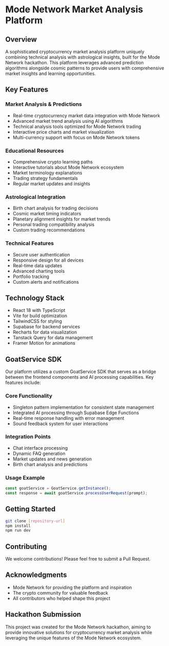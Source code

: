 # Mode Network Market Analysis Platform

## Overview
A sophisticated cryptocurrency market analysis platform uniquely combining technical analysis with astrological insights, built for the Mode Network hackathon. This platform leverages advanced prediction algorithms alongside cosmic patterns to provide users with comprehensive market insights and learning opportunities.

## Key Features

### Market Analysis & Predictions
- Real-time cryptocurrency market data integration with Mode Network
- Advanced market trend analysis using AI algorithms
- Technical analysis tools optimized for Mode Network trading
- Interactive price charts and market visualization
- Multi-currency support with focus on Mode Network tokens

### Educational Resources
- Comprehensive crypto learning paths
- Interactive tutorials about Mode Network ecosystem
- Market terminology explanations
- Trading strategy fundamentals
- Regular market updates and insights

### Astrological Integration
- Birth chart analysis for trading decisions
- Cosmic market timing indicators
- Planetary alignment insights for market trends
- Personal trading compatibility analysis
- Custom trading recommendations

### Technical Features
- Secure user authentication
- Responsive design for all devices
- Real-time data updates
- Advanced charting tools
- Portfolio tracking
- Custom alerts and notifications

## Technology Stack
- React 18 with TypeScript
- Vite for build optimization
- TailwindCSS for styling
- Supabase for backend services
- Recharts for data visualization
- Tanstack Query for data management
- Framer Motion for animations

## GoatService SDK
Our platform utilizes a custom GoatService SDK that serves as a bridge between the frontend components and AI processing capabilities. Key features include:

### Core Functionality
- Singleton pattern implementation for consistent state management
- Integrated AI processing through Supabase Edge Functions
- Real-time response handling with error management
- Sound feedback system for user interactions

### Integration Points
- Chat interface processing
- Dynamic FAQ generation
- Market updates and news generation
- Birth chart analysis and predictions

### Usage Example
```typescript
const goatService = GoatService.getInstance();
const response = await goatService.processUserRequest(prompt);
```

## Getting Started

```bash
git clone [repository-url]
npm install
npm run dev
```

## Contributing
We welcome contributions! Please feel free to submit a Pull Request.

## Acknowledgments
- Mode Network for providing the platform and inspiration
- The crypto community for valuable feedback
- All contributors who helped shape this project

## Hackathon Submission
This project was created for the Mode Network hackathon, aiming to provide innovative solutions for cryptocurrency market analysis while leveraging the unique features of the Mode Network ecosystem.